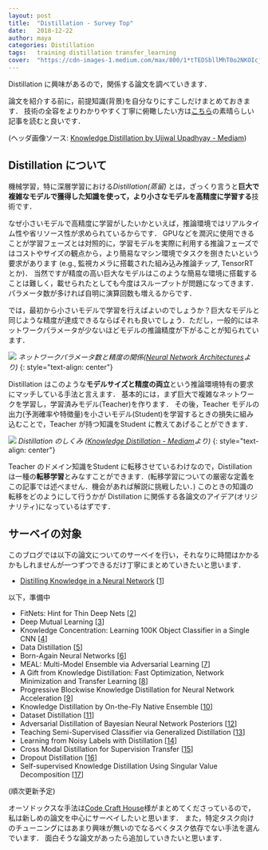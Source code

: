 ```yaml
---
layout: post
title:  "Distillation - Survey Top"
date:   2018-12-22
author: maya
categories: Distillation
tags:	training distillation transfer_learning
cover:  "https://cdn-images-1.medium.com/max/800/1*tTEDSbllMhT0o2NKOIcjog.png"
---
```


Distillation に興味があるので，関係する論文を調べていきます．

論文を紹介する前に，前提知識(背景)を自分なりにすこしだけまとめておきます．
技術の全容をよりわかりやすく丁寧に俯瞰したい方は[こちら][distill-jp]の素晴らしい記事を読むと良いです．

(ヘッダ画像ソース: [Knowledge Distillation by Ujjwal Upadhyay - Mediam][distill-eng])

## Distillation について 
機械学習，特に深層学習における*Distillation(蒸留)* とは，ざっくり言うと**巨大で複雑なモデルで獲得した知識を使って，より小さなモデルを高精度に学習する**技術です．

なぜ小さいモデルで高精度に学習がしたいかといえば，推論環境ではリアルタイム性や省リソース性が求められているからです．
GPUなどを潤沢に使用できることが学習フェーズとは対照的に，学習モデルを実際に利用する推論フェーズではコストやサイズの観点から，より簡易なマシン環境でタスクを捌きたいという要求があります (e.g., 監視カメラに搭載された組み込み推論チップ, TensorRTとか)．
当然ですが精度の高い巨大なモデルはこのような簡易な環境に搭載することは難しく，載せられたとしても今度はスループットが問題になってきます．パラメータ数が多ければ自明に演算回数も増えるからです．

では，最初から小さいモデルで学習を行えばよいのでしょうか？巨大なモデルと同じような精度が達成できるならばそれも良いでしょう．ただし，一般的にはネットワークパラメータが少ないほどモデルの推論精度が下がることが知られています．

![](https://cdn-images-1.medium.com/max/1200/1*kfpO_fJ4bc92sffY4bxnSA.jpeg)
*ネットワークパラメータ数と精度の関係([Neural Network Architectures][nna]より)*
{: style="text-align: center"}

Distillation はこのような**モデルサイズと精度の両立**という推論環境特有の要求にマッチしている手法と言えます．
基本的には，まず巨大で複雑なネットワークを学習し，学習済みモデル(Teacher)を作ります．
その後，Teacher モデルの出力(予測確率や特徴量)を小さいモデル(Student)を学習するときの損失に組み込むことで，Teacher が持つ知識をStudent に教えてあげることができます．

![](https://cdn-images-1.medium.com/max/800/1*U79yXdHqjbRSidDBwyD5MA.png)
*Distillation のしくみ ([Knowledge Distillation - Mediam][distill-eng]より)*
{: style="text-align: center"}

Teacher のドメイン知識をStudent に転移させているわけなので，Distillation は一種の**転移学習**とみなすことができます．(転移学習についての厳密な定義をこの記事では述べません．機会があれば解説に挑戦したい．)
このときの知識の転移をどのようにして行うかが Distillation に関係する各論文のアイデア(オリジナリティ)になっているはずです．

## サーベイの対象
このブログでは以下の論文についてのサーベイを行い，それなりに時間はかかるかもしれませんが一つずつできるだけ丁寧にまとめていきたいと思います．

* [Distilling Knowledge in a Neural Network][survey1] [[1][paper1]]

以下，準備中
* FitNets: Hint for Thin Deep Nets [[2][paper2]]
* Deep Mutual Learning [[3][paper3]]
* Knowledge Concentration: Learning 100K Object Classifier in a Single CNN [[4][paper4]]
* Data Distillation [[5][paper5]]
* Born-Again Neural Networks [[6][paper6]]
* MEAL: Multi-Model Ensemble via Adversarial Learning [[7][paper7]]
* A Gift from Knowledge Distillation: Fast Optimization, Network Minimization and Transfer Learning [[8][paper8]]
* Progressive Blockwise Knowledge Distillation for Neural Network Acceleration [[9][paper9]]
* Knowledge Distillation by On-the-Fly Native Ensemble [[10][paper10]]
* Dataset Distillation [[11][paper11]]
* Adversarial Distillation of Bayesian Neural Network Posteriors [[12][paper12]]
* Teaching Semi-Supervised Classifier via Generalized Distillation [[13][paper13]]
* Learning from Noisy Labels with Distillation [[14][paper14]]
* Cross Modal Distillation for Supervision Transfer [[15][paper15]]
* Dropout Distillation [[16][paper16]]
* Self-supervised Knowledge Distillation Using Singular Value Decomposition [[17][paper17]]

(順次更新予定)

オーソドックスな手法は[Code Craft House][distill-jp]様がまとめてくださっているので，私は新しめの論文を中心にサーベイしたいと思います．
また，特定タスク向けのチューニングにはあまり興味が無いのでなるべくタスク依存でない手法を選んでいます．
面白そうな論文があったら追加していきたいと思います．

[distill-jp]: http://codecrafthouse.jp/p/2018/01/knowledge-distillation/
[distill-eng]: https://medium.com/neural-machines/knowledge-distillation-dc241d7c2322
[nna]: https://towardsdatascience.com/neural-network-architectures-156e5bad51ba
[survey1]: https://paperdrip-dl.github.io/distillation/2018/12/22/Distillating-Knowledge-in-Neural-Networks.html.html
[paper1]: https://arxiv.org/abs/1503.02531
[paper2]: https://arxiv.org/abs/1412.6550
[paper3]: https://arxiv.org/abs/1706.00384
[paper4]: https://arxiv.org/abs/1711.07607
[paper5]: https://arxiv.org/abs/1712.04440
[paper6]: https://arxiv.org/abs/1805.04770
[paper7]: https://arxiv.org/abs/1812.02425
[paper8]: http://openaccess.thecvf.com/content_cvpr_2017/papers/Yim_A_Gift_From_CVPR_2017_paper.pdf
[paper9]: https://www.ijcai.org/proceedings/2018/0384.pdf
[paper10]: https://arxiv.org/abs/1806.04606
[paper11]: https://arxiv.org/abs/1811.10959
[paper12]: https://arxiv.org/abs/1806.10317
[paper13]: https://www.ijcai.org/proceedings/2018/0298.pdf
[paper14]: https://arxiv.org/abs/1703.02391
[paper15]: https://arxiv.org/abs/1507.00448
[paper16]: http://proceedings.mlr.press/v48/bulo16.pdf
[paper17]: https://arxiv.org/abs/1807.06819




